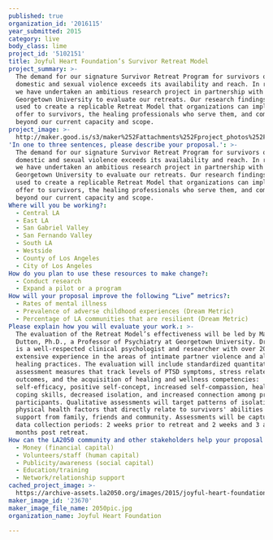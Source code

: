 ```yaml
---
published: true
organization_id: '2016115'
year_submitted: 2015
category: live
body_class: lime
project_id: '5102151'
title: Joyful Heart Foundation’s Survivor Retreat Model
project_summary: >-
  The demand for our signature Survivor Retreat Program for survivors of
  domestic and sexual violence exceeds its availability and reach. In response,
  we have undertaken an ambitious research project in partnership with
  Georgetown University to evaluate our retreats. Our research findings will be
  used to create a replicable Retreat Model that organizations can implement and
  offer to survivors, the healing professionals who serve them, and communities
  beyond our current capacity and scope. 
project_image: >-
  http://maker.good.is/s3/maker%252Fattachments%252Fproject_photos%252Fimages%252F23670%252Fdisplay%252F2050pic.jpg=c570x385
'In one to three sentences, please describe your proposal.': >-
  The demand for our signature Survivor Retreat Program for survivors of
  domestic and sexual violence exceeds its availability and reach. In response,
  we have undertaken an ambitious research project in partnership with
  Georgetown University to evaluate our retreats. Our research findings will be
  used to create a replicable Retreat Model that organizations can implement and
  offer to survivors, the healing professionals who serve them, and communities
  beyond our current capacity and scope. 
Where will you be working?:
  - Central LA
  - East LA
  - San Gabriel Valley
  - San Fernando Valley
  - South LA
  - Westside
  - County of Los Angeles
  - City of Los Angeles
How do you plan to use these resources to make change?:
  - Conduct research
  - Expand a pilot or a program
How will your proposal improve the following “Live” metrics?:
  - Rates of mental illness
  - Prevalence of adverse childhood experiences (Dream Metric)
  - Percentage of LA communities that are resilient (Dream Metric)
Please explain how you will evaluate your work.: >-
  The evaluation of the Retreat Model’s effectiveness will be led by Mary Ann
  Dutton, Ph.D., a Professor of Psychiatry at Georgetown University. Dr. Dutton
  is a well-respected clinical psychologist and researcher with over 20 years of
  extensive experience in the areas of intimate partner violence and alternative
  healing practices. The evaluation will include standardized quantitative
  assessment measures that track levels of PTSD symptoms, stress related
  outcomes, and the acquisition of healing and wellness competencies:
  self-efficacy, positive self-concept, increased self-compassion, healthy
  coping skills, decreased isolation, and increased connection among program
  participants. Qualitative assessments will target patterns of isolation and
  physical health factors that directly relate to survivors' abilities to access
  support from family, friends and community. Assessments will be captured in
  data collection periods: 2 weeks prior to retreat and 2 weeks and 3 and 6
  months post retreat. 
How can the LA2050 community and other stakeholders help your proposal succeed?:
  - Money (financial capital)
  - Volunteers/staff (human capital)
  - Publicity/awareness (social capital)
  - Education/training
  - Network/relationship support
cached_project_image: >-
  https://archive-assets.la2050.org/images/2015/joyful-heart-foundations-survivor-retreat-model/maker.good.is/s3/maker%252Fattachments%252Fproject_photos%252Fimages%252F23670%252Fdisplay%252F2050pic.jpg=c570x385.jpg
maker_image_id: '23670'
maker_image_file_name: 2050pic.jpg
organization_name: Joyful Heart Foundation

---
```

